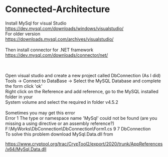# Connected-Architecture

Install MySql for visual Studio </br>
https://dev.mysql.com/downloads/windows/visualstudio/ </br>
For older version </br>
https://downloads.mysql.com/archives/visualstudio/ </br>\
Then install connector for .NET framework </br>
https://dev.mysql.com/downloads/connector/net/ </br>

</br>
</br>
Open visual studio and create a new project called DbConnection (As I did) </br>
Tools -> Connect to DataBase -> Select the MySQL Database and complete the form click 'ok' </br>
Right click on the Reference and add reference, go to the MySQL installed folder in your </br>
System volume and select the required in folder v4.5.2 </br>
</br>
Sometimes you may get this error</br>
Error 1 The type or namespace name 'MySql' could not be found (are you missing a using directive or an assembly reference?) F:\MyWorks\DbConnection\DbConnection\Form1.cs 9 7 DbConnection
</br>
To solve this problem download MySql.Data.dll from </br>

https://www.cryptool.org/trac/CrypTool2/export/2020/trunk/AppReferences/x64/MySql.Data.dll </br>
